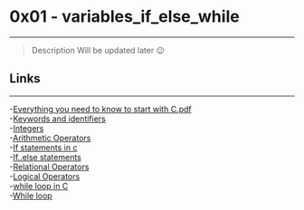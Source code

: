 # 0x01 - variables_if_else_while
---
>Description
Will be updated later 😉

## Links
---
-[Everything you need to know to start with C.pdf](https://s3.amazonaws.com/alx-intranet.hbtn.io/uploads/misc/2022/4/e0ccf91eec6b977a9e00ed384dc285df9c2772e3.pdf?X-Amz-Algorithm=AWS4-HMAC-SHA256&X-Amz-Credential=AKIARDDGGGOUSBVO6H7D%2F20230909%2Fus-east-1%2Fs3%2Faws4_request&X-Amz-Date=20230909T025146Z&X-Amz-Expires=86400&X-Amz-SignedHeaders=host&X-Amz-Signature=7bdd933e365f128ea8fa704fd3a1a66215952754d3ea9258fa9baf941e7bc06b)<br>
-[Keywords and identifiers](https://publications.gbdirect.co.uk//c_book/chapter2/keywords_and_identifiers.html)<br>
-[Integers](https://publications.gbdirect.co.uk//c_book/chapter2/integral_types.html)<br>
-[Arithmetic Operators](https://www.tutorialspoint.com/cprogramming/c_arithmetic_operators.htm)<br>
-[If statements in c](https://www.cprogramming.com/tutorial/c/lesson2.html)
<br>
-[If..else statements](https://www.tutorialspoint.com/cprogramming/if_else_statement_in_c.htm)<br>
-[Relational Operators](https://www.tutorialspoint.com/cprogramming/c_relational_operators.htm)<br>
-[Logical Operators](https://www.fresh2refresh.com/c-programming/c-operators-expressions/c-logical-operators/)<br>
-[while loop in C](https://www.tutorialspoint.com/cprogramming/c_while_loop.htm)<br>
-[While loop](https://www.youtube.com/watch?v=Ju1LYO9pkaI)
